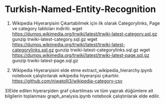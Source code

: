 # Turkish-Named-Entity-Recognition

1. Wikipedia Hiyerarşisini Çıkartabilmek için ilk olarak Categorylinks, Page ve category tabloları indirilir.
wget https://dumps.wikimedia.org/trwiki/latest/trwiki-latest-category.sql.gz
gunzip trwiki-latest-category.sql.gz
wget https://dumps.wikimedia.org/trwiki/latest/trwiki-latest-categorylinks.sql.gz
gunzip trwiki-latest-categorylinks.sql.gz
wget https://dumps.wikimedia.org/trwiki/latest/trwiki-latest-page.sql.gz
gunzip trwiki-latest-page.sql.gz

2) Wikipedia Hiyerarşisini elde etme
extract_wikipedia_hierarchy.ipynb notebook çalıştırılarak wikipedia hiyerarşisi çıkartılır.
https://github.com/niwatolli3/wikipedia-category-csv

3)Elde edilen hiyerarşiden graf çıkartılması ve tüm yaprak düğümlere ait bilgilerin toplanması
graph_analysis.ipynb notebook çalıştırılarak elde edilir.
